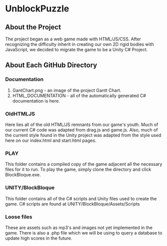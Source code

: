 # UnblockPuzzle
## About the Project
The project began as a web game made with HTML/JS/CSS.
After recognizing the difficulty inherit in creating our own
2D rigid bodies with JavaScript, we decided to migrate the game
to be a Unity C# Project. 
## About Each GitHub Directory
### Documentation
1. GantChart.png  - an image of the project Gantt Chart.
2. HTML_DOCUMENTATION - all of the automatically generated C# documentation is here.
### OldHTMLJS
Here lies all of the old HTML/JS remnants from our game's youth.
Much of our current C# code was adapted from drag.js and game.js.
Also, much of the current style found in the Unity project was
adapted from the style used here on our index.html and start.html pages.
### PLAY
This folder contains a compiled copy of the game adjacent all the necessary files for it to run.
To play the game, simply clone the directory and click BlockBloque.exe.
### UNITY/BlockBloque
This folder contains all of the C# scripts and Unity files used to create the game.
C# scripts are found at UNITY/BlockBloque/Assets/Scripts
### Loose files
These are assets such as mp3's and images not yet implemented in the game.
There is also a .php file which we will be using to query a database to update high scores in the future.
